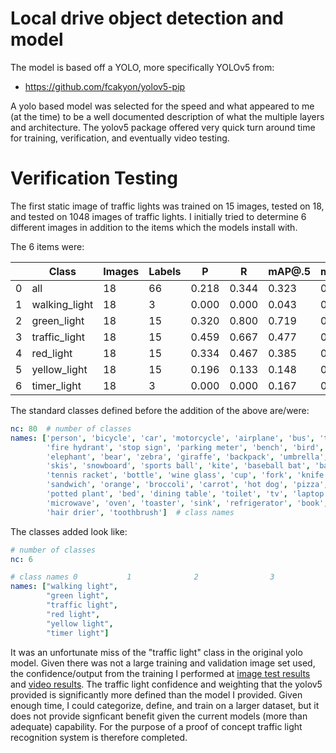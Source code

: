 # Local drive object detection and model

The model is based off a YOLO, more specifically YOLOv5 from:
- https://github.com/fcakyon/yolov5-pip

A yolo based model was selected for the speed and what appeared to me (at the time) to be a well documented description of what the multiple layers and architecture. The yolov5 package offered very quick turn around time for training, verification, and eventually video testing. 

# Verification Testing

The first static image of traffic lights was trained on 15 images, tested on 18, and tested on 1048 images of traffic lights. I initially tried to determine 6 different images in addition to the items which the models install with. 

The 6 items were: 

| 	|Class           | 	      Images |   	Labels| 	P  | 	R      | 	mAP@.5| 	mAP@.5:.95|
| - | ---            | ------------- | -------- | --   | -       | ------ | ----------- |
|0  |  all           | 	  18         | 	66      | 0.218|  	0.344| 	 0.323|        0.117|
|1  |	 walking_light | 	  18         | 	3       | 0.000| 	  0.000| 	 0.043| 	     0.010|
|2  |  green_light   | 	  18         | 	15      | 0.320|  	0.800| 	 0.719| 	     0.278|
|3  |  traffic_light | 	  18         | 	15      | 0.459| 	  0.667| 	 0.477| 	     0.215|
|4  |  red_light     | 	  18         | 	15      | 0.334| 	  0.467| 	 0.385|   	   0.117|
|5  |  yellow_light  | 	  18         | 	15      | 0.196| 	  0.133| 	 0.148|   	   0.043|
|6  |  timer_light   |    18         | 	3       | 0.000| 	  0.000| 	 0.167|  	     0.037|

The standard classes defined before the addition of the above are/were:

```yaml
nc: 80  # number of classes
names: ['person', 'bicycle', 'car', 'motorcycle', 'airplane', 'bus', 'train', 'truck', 'boat', 'traffic light',
        'fire hydrant', 'stop sign', 'parking meter', 'bench', 'bird', 'cat', 'dog', 'horse', 'sheep', 'cow',
        'elephant', 'bear', 'zebra', 'giraffe', 'backpack', 'umbrella', 'handbag', 'tie', 'suitcase', 'frisbee',
        'skis', 'snowboard', 'sports ball', 'kite', 'baseball bat', 'baseball glove', 'skateboard', 'surfboard',
        'tennis racket', 'bottle', 'wine glass', 'cup', 'fork', 'knife', 'spoon', 'bowl', 'banana', 'apple',
        'sandwich', 'orange', 'broccoli', 'carrot', 'hot dog', 'pizza', 'donut', 'cake', 'chair', 'couch',
        'potted plant', 'bed', 'dining table', 'toilet', 'tv', 'laptop', 'mouse', 'remote', 'keyboard', 'cell phone',
        'microwave', 'oven', 'toaster', 'sink', 'refrigerator', 'book', 'clock', 'vase', 'scissors', 'teddy bear',
        'hair drier', 'toothbrush']  # class names
```

The classes added look like:

```yaml 
# number of classes
nc: 6

# class names 0           1              2                3            4               5
names: ["walking light",
        "green light",
        "traffic light",
        "red light",
        "yellow light",
        "timer light"]
```

It was an unfortunate miss of the "traffic light" class in the original yolo model. Given there was not a large training and validation image set used, the confidence/output from the training I performed at [image test results](./test_results_imgs/) and [video results](./test_results_video/). The traffic light confidence and weighting that the yolov5 provided is significantly more defined than the model I provided. Given enough time, I could categorize, define, and train on a larger dataset, but it does not provide signficant benefit given the current models (more than adequate) capability. For the purpose of a proof of concept traffic light recognition system is therefore completed.
